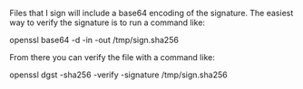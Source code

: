 Files that I sign will include a base64 encoding of the signature. The easiest way to verify the signature is to run a command like:

openssl base64 -d -in <signature> -out /tmp/sign.sha256

From there you can verify the file with a command like:

openssl dgst -sha256 -verify <pub-key> -signature /tmp/sign.sha256 <file>
